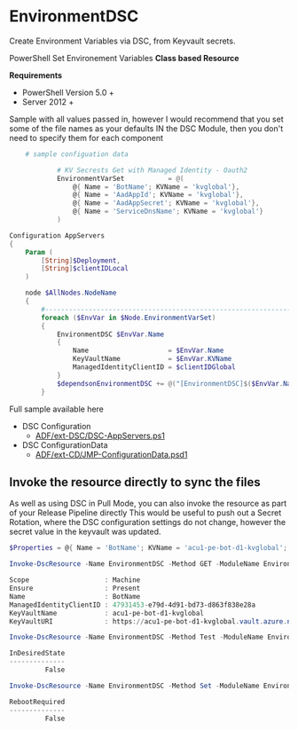 # EnvironmentDSC
Create Environment Variables via DSC, from Keyvault secrets.

PowerShell Set Environement Variables __Class based Resource__

__Requirements__
* PowerShell Version 5.0 +
* Server 2012 +

Sample with all values passed in, however I would recommend that you set some of the file names as your defaults 
IN the DSC Module, then you don't need to specify them for each component

```powershell
    # sample configuation data

            # KV Secrests Get with Managed Identity - Oauth2
            EnvironmentVarSet           = @(
                @{ Name = 'BotName'; KVName = 'kvglobal'},
                @{ Name = 'AadAppId'; KVName = 'kvglobal'},
                @{ Name = 'AadAppSecret'; KVName = 'kvglobal'},
                @{ Name = 'ServiceDnsName'; KVName = 'kvglobal'}
            )
```


```powershell
Configuration AppServers
{
    Param (
        [String]$Deployment,
        [String]$clientIDLocal
    )

    node $AllNodes.NodeName
    {
        #-------------------------------------------------------------------
        foreach ($EnvVar in $Node.EnvironmentVarSet)
        {
            EnvironmentDSC $EnvVar.Name
            {
                Name                    = $EnvVar.Name
                KeyVaultName            = $EnvVar.KVName
                ManagedIdentityClientID = $clientIDGlobal
            }
            $dependsonEnvironmentDSC += @("[EnvironmentDSC]$($EnvVar.Name)")
        }
```

Full sample available here

- DSC Configuration
    - [ADF/ext-DSC/DSC-AppServers.ps1](https://github.com/brwilkinson/AzureDeploymentFramework/blob/main/ADF/ext-DSC/DSC-AppServers.ps1#L448)
- DSC ConfigurationData
    - [ADF/ext-CD/JMP-ConfigurationData.psd1](https://github.com/brwilkinson/AzureDeploymentFramework/blob/main/ADF/ext-CD/API-ConfigurationData.psd1#L182)

## Invoke the resource directly to sync the files

As well as using DSC in Pull Mode, you can also invoke the resource as part of your Release Pipeline directly
This would be useful to push out a Secret Rotation, where the DSC configuration settings do not change,
however the secret value in the keyvault was updated.

```powershell
$Properties = @{ Name = 'BotName'; KVName = 'acu1-pe-bot-d1-kvglobal'; ManagedIdentityClientID = '47931453-e79d-4d91-bd73-d863f838e28a'}

Invoke-DscResource -Name EnvironmentDSC -Method GET -ModuleName EnvironmentDSC -Property $Properties

Scope                   : Machine
Ensure                  : Present
Name                    : BotName
ManagedIdentityClientID : 47931453-e79d-4d91-bd73-d863f838e28a
KeyVaultName            : acu1-pe-bot-d1-kvglobal
KeyVaultURI             : https://acu1-pe-bot-d1-kvglobal.vault.azure.net

Invoke-DscResource -Name EnvironmentDSC -Method Test -ModuleName EnvironmentDSC -Property $Properties

InDesiredState
--------------
         False

Invoke-DscResource -Name EnvironmentDSC -Method Set -ModuleName EnvironmentDSC -Property $Properties

RebootRequired
--------------
         False
```